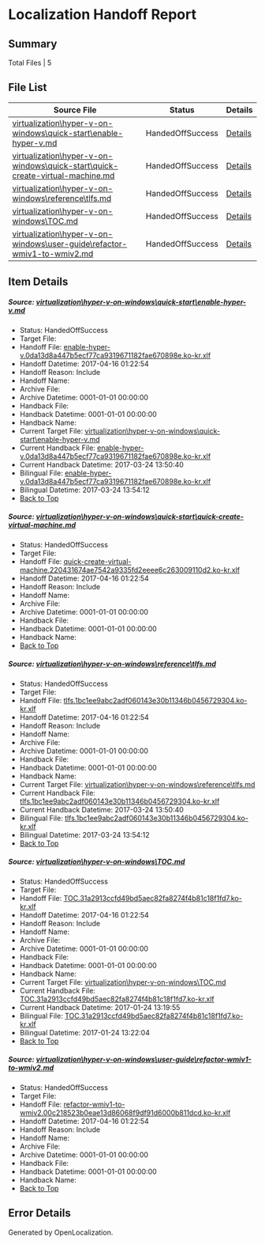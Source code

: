 # <a name='report-top'></a> Localization Handoff Report

## Summary
 Total Files | 5

## File List
 Source File | Status | Details 
 ----------- | ------ | ------- 
 [virtualization\hyper-v-on-windows\quick-start\enable-hyper-v.md](https://github.com/Microsoft/Virtualization-Documentation-Private/blob/a7cbe8dc5ae827ac4d2799356a392dec85699c59/virtualization/hyper-v-on-windows/quick-start/enable-hyper-v.md) | HandedOffSuccess | [Details](#468b2047bbca94126e56be71c2d546a8c78820cb125)
 [virtualization\hyper-v-on-windows\quick-start\quick-create-virtual-machine.md](https://github.com/Microsoft/Virtualization-Documentation-Private/blob/a7cbe8dc5ae827ac4d2799356a392dec85699c59/virtualization/hyper-v-on-windows/quick-start/quick-create-virtual-machine.md) | HandedOffSuccess | [Details](#ba212628d6783022ae17e38383c61ada4428ad68194)
 [virtualization\hyper-v-on-windows\reference\tlfs.md](https://github.com/Microsoft/Virtualization-Documentation-Private/blob/a7cbe8dc5ae827ac4d2799356a392dec85699c59/virtualization/hyper-v-on-windows/reference/tlfs.md) | HandedOffSuccess | [Details](#738957cc1fcf80d46f9b2ed5a66374a0250a309a210)
 [virtualization\hyper-v-on-windows\TOC.md](https://github.com/Microsoft/Virtualization-Documentation-Private/blob/a7cbe8dc5ae827ac4d2799356a392dec85699c59/virtualization/hyper-v-on-windows/TOC.md) | HandedOffSuccess | [Details](#720d15a919760233d90476fa522584b336eb4519211)
 [virtualization\hyper-v-on-windows\user-guide\refactor-wmiv1-to-wmiv2.md](https://github.com/Microsoft/Virtualization-Documentation-Private/blob/a7cbe8dc5ae827ac4d2799356a392dec85699c59/virtualization/hyper-v-on-windows/user-guide/refactor-wmiv1-to-wmiv2.md) | HandedOffSuccess | [Details](#0d46eb633757537dc611ace226c19dd06442e9d0236)

## Item Details
##### <a name='468b2047bbca94126e56be71c2d546a8c78820cb125'></a> Source: [virtualization\hyper-v-on-windows\quick-start\enable-hyper-v.md](https://github.com/Microsoft/Virtualization-Documentation-Private/blob/a7cbe8dc5ae827ac4d2799356a392dec85699c59/virtualization/hyper-v-on-windows/quick-start/enable-hyper-v.md)
* Status: HandedOffSuccess
* Target File: 
* Handoff File: [enable-hyper-v.0da13d8a447b5ecf77ca9319671182fae670898e.ko-kr.xlf](https://github.com/Microsoft/Virtualization-Documentation-Private.handoff/blob/b21bfe925e0b23d9608e8a2adb0fcc33f57bd8d7/ol-handoff/Microsoft/Virtualization-Documentation-Private.ko-kr/live/enable-hyper-v.0da13d8a447b5ecf77ca9319671182fae670898e.ko-kr.xlf)
* Handoff Datetime: 2017-04-16 01:22:54
* Handoff Reason: Include
* Handoff Name: 
* Archive File: 
* Archive Datetime: 0001-01-01 00:00:00
* Handback File: 
* Handback Datetime: 0001-01-01 00:00:00
* Handback Name: 
* Current Target File: [virtualization\hyper-v-on-windows\quick-start\enable-hyper-v.md](https://github.com/Microsoft/Virtualization-Documentation-Private.ko-kr/blob/4c9fe7c0a71d38b9de5a04919df641436b8a3f0d/virtualization/hyper-v-on-windows/quick-start/enable-hyper-v.md)
* Current Handback File: [enable-hyper-v.0da13d8a447b5ecf77ca9319671182fae670898e.ko-kr.xlf](https://github.com/Microsoft/Virtualization-Documentation-Private.handback/blob/d6540f3f1ffd8ee56bcae6bc6f9228925cb63cc6/ol-handback/Microsoft/Virtualization-Documentation-Private.ko-kr/live/enable-hyper-v.0da13d8a447b5ecf77ca9319671182fae670898e.ko-kr.xlf)
* Current Handback Datetime: 2017-03-24 13:50:40
* Bilingual File: [enable-hyper-v.0da13d8a447b5ecf77ca9319671182fae670898e.ko-kr.xlf](https://github.com/Microsoft/Virtualization-Documentation-Private.handback/blob/d6540f3f1ffd8ee56bcae6bc6f9228925cb63cc6/ol-handback/Microsoft/Virtualization-Documentation-Private.ko-kr/live/enable-hyper-v.0da13d8a447b5ecf77ca9319671182fae670898e.ko-kr.xlf)
* Bilingual Datetime: 2017-03-24 13:54:12
* [Back to Top](#report-top)

##### <a name='ba212628d6783022ae17e38383c61ada4428ad68194'></a> Source: [virtualization\hyper-v-on-windows\quick-start\quick-create-virtual-machine.md](https://github.com/Microsoft/Virtualization-Documentation-Private/blob/a7cbe8dc5ae827ac4d2799356a392dec85699c59/virtualization/hyper-v-on-windows/quick-start/quick-create-virtual-machine.md)
* Status: HandedOffSuccess
* Target File: 
* Handoff File: [quick-create-virtual-machine.220431674ae7542a9335fd2eeee6c263009110d2.ko-kr.xlf](https://github.com/Microsoft/Virtualization-Documentation-Private.handoff/blob/b21bfe925e0b23d9608e8a2adb0fcc33f57bd8d7/ol-handoff/Microsoft/Virtualization-Documentation-Private.ko-kr/live/quick-create-virtual-machine.220431674ae7542a9335fd2eeee6c263009110d2.ko-kr.xlf)
* Handoff Datetime: 2017-04-16 01:22:54
* Handoff Reason: Include
* Handoff Name: 
* Archive File: 
* Archive Datetime: 0001-01-01 00:00:00
* Handback File: 
* Handback Datetime: 0001-01-01 00:00:00
* Handback Name: 
* [Back to Top](#report-top)

##### <a name='738957cc1fcf80d46f9b2ed5a66374a0250a309a210'></a> Source: [virtualization\hyper-v-on-windows\reference\tlfs.md](https://github.com/Microsoft/Virtualization-Documentation-Private/blob/a7cbe8dc5ae827ac4d2799356a392dec85699c59/virtualization/hyper-v-on-windows/reference/tlfs.md)
* Status: HandedOffSuccess
* Target File: 
* Handoff File: [tlfs.1bc1ee9abc2adf060143e30b11346b0456729304.ko-kr.xlf](https://github.com/Microsoft/Virtualization-Documentation-Private.handoff/blob/b21bfe925e0b23d9608e8a2adb0fcc33f57bd8d7/ol-handoff/Microsoft/Virtualization-Documentation-Private.ko-kr/live/tlfs.1bc1ee9abc2adf060143e30b11346b0456729304.ko-kr.xlf)
* Handoff Datetime: 2017-04-16 01:22:54
* Handoff Reason: Include
* Handoff Name: 
* Archive File: 
* Archive Datetime: 0001-01-01 00:00:00
* Handback File: 
* Handback Datetime: 0001-01-01 00:00:00
* Handback Name: 
* Current Target File: [virtualization\hyper-v-on-windows\reference\tlfs.md](https://github.com/Microsoft/Virtualization-Documentation-Private.ko-kr/blob/4c9fe7c0a71d38b9de5a04919df641436b8a3f0d/virtualization/hyper-v-on-windows/reference/tlfs.md)
* Current Handback File: [tlfs.1bc1ee9abc2adf060143e30b11346b0456729304.ko-kr.xlf](https://github.com/Microsoft/Virtualization-Documentation-Private.handback/blob/d6540f3f1ffd8ee56bcae6bc6f9228925cb63cc6/ol-handback/Microsoft/Virtualization-Documentation-Private.ko-kr/live/tlfs.1bc1ee9abc2adf060143e30b11346b0456729304.ko-kr.xlf)
* Current Handback Datetime: 2017-03-24 13:50:40
* Bilingual File: [tlfs.1bc1ee9abc2adf060143e30b11346b0456729304.ko-kr.xlf](https://github.com/Microsoft/Virtualization-Documentation-Private.handback/blob/d6540f3f1ffd8ee56bcae6bc6f9228925cb63cc6/ol-handback/Microsoft/Virtualization-Documentation-Private.ko-kr/live/tlfs.1bc1ee9abc2adf060143e30b11346b0456729304.ko-kr.xlf)
* Bilingual Datetime: 2017-03-24 13:54:12
* [Back to Top](#report-top)

##### <a name='720d15a919760233d90476fa522584b336eb4519211'></a> Source: [virtualization\hyper-v-on-windows\TOC.md](https://github.com/Microsoft/Virtualization-Documentation-Private/blob/a7cbe8dc5ae827ac4d2799356a392dec85699c59/virtualization/hyper-v-on-windows/TOC.md)
* Status: HandedOffSuccess
* Target File: 
* Handoff File: [TOC.31a2913ccfd49bd5aec82fa8274f4b81c18f1fd7.ko-kr.xlf](https://github.com/Microsoft/Virtualization-Documentation-Private.handoff/blob/b21bfe925e0b23d9608e8a2adb0fcc33f57bd8d7/ol-handoff/Microsoft/Virtualization-Documentation-Private.ko-kr/live/TOC.31a2913ccfd49bd5aec82fa8274f4b81c18f1fd7.ko-kr.xlf)
* Handoff Datetime: 2017-04-16 01:22:54
* Handoff Reason: Include
* Handoff Name: 
* Archive File: 
* Archive Datetime: 0001-01-01 00:00:00
* Handback File: 
* Handback Datetime: 0001-01-01 00:00:00
* Handback Name: 
* Current Target File: [virtualization\hyper-v-on-windows\TOC.md](https://github.com/Microsoft/Virtualization-Documentation-Private.ko-kr/blob/39f11390d6b8821ae405975c549739fd0d96a38e/virtualization/hyper-v-on-windows/TOC.md)
* Current Handback File: [TOC.31a2913ccfd49bd5aec82fa8274f4b81c18f1fd7.ko-kr.xlf](https://github.com/Microsoft/Virtualization-Documentation-Private.handback/blob/c6b1da7250c59446d14d8645519ba777051e61a3/ol-handback/Microsoft/Virtualization-Documentation-Private.ko-kr/live/TOC.31a2913ccfd49bd5aec82fa8274f4b81c18f1fd7.ko-kr.xlf)
* Current Handback Datetime: 2017-01-24 13:19:55
* Bilingual File: [TOC.31a2913ccfd49bd5aec82fa8274f4b81c18f1fd7.ko-kr.xlf](https://github.com/Microsoft/Virtualization-Documentation-Private.handback/blob/c6b1da7250c59446d14d8645519ba777051e61a3/ol-handback/Microsoft/Virtualization-Documentation-Private.ko-kr/live/TOC.31a2913ccfd49bd5aec82fa8274f4b81c18f1fd7.ko-kr.xlf)
* Bilingual Datetime: 2017-01-24 13:22:04
* [Back to Top](#report-top)

##### <a name='0d46eb633757537dc611ace226c19dd06442e9d0236'></a> Source: [virtualization\hyper-v-on-windows\user-guide\refactor-wmiv1-to-wmiv2.md](https://github.com/Microsoft/Virtualization-Documentation-Private/blob/a7cbe8dc5ae827ac4d2799356a392dec85699c59/virtualization/hyper-v-on-windows/user-guide/refactor-wmiv1-to-wmiv2.md)
* Status: HandedOffSuccess
* Target File: 
* Handoff File: [refactor-wmiv1-to-wmiv2.00c218523b0eae13d86068f9df91d6000b811dcd.ko-kr.xlf](https://github.com/Microsoft/Virtualization-Documentation-Private.handoff/blob/b21bfe925e0b23d9608e8a2adb0fcc33f57bd8d7/ol-handoff/Microsoft/Virtualization-Documentation-Private.ko-kr/live/refactor-wmiv1-to-wmiv2.00c218523b0eae13d86068f9df91d6000b811dcd.ko-kr.xlf)
* Handoff Datetime: 2017-04-16 01:22:54
* Handoff Reason: Include
* Handoff Name: 
* Archive File: 
* Archive Datetime: 0001-01-01 00:00:00
* Handback File: 
* Handback Datetime: 0001-01-01 00:00:00
* Handback Name: 
* [Back to Top](#report-top)


## Error Details

Generated by OpenLocalization.
